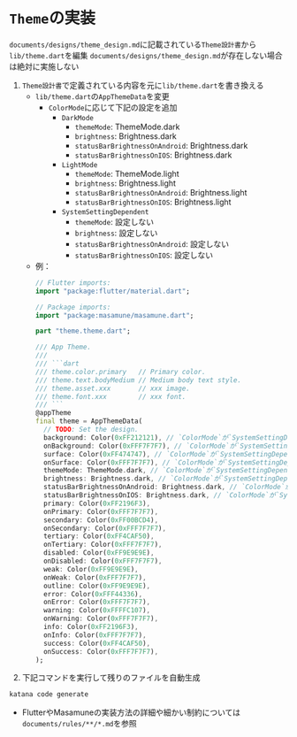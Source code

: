 # `Theme`の実装

`documents/designs/theme_design.md`に記載されている`Theme設計書`から`lib/theme.dart`を編集
`documents/designs/theme_design.md`が存在しない場合は絶対に実施しない

1. `Theme設計書`で定義されている内容を元に`lib/theme.dart`を書き換える
    - `lib/theme.dart`の`AppThemeData`を変更
        - `ColorMode`に応じて下記の設定を追加
            - `DarkMode`
                - `themeMode`: ThemeMode.dark
                - `brightness`: Brightness.dark
                - `statusBarBrightnessOnAndroid`: Brightness.dark
                - `statusBarBrightnessOnIOS`: Brightness.dark
            - `LightMode`
                - `themeMode`: ThemeMode.light
                - `brightness`: Brightness.light
                - `statusBarBrightnessOnAndroid`: Brightness.light
                - `statusBarBrightnessOnIOS`: Brightness.light
            - `SystemSettingDependent`
                - `themeMode`: 設定しない
                - `brightness`: 設定しない
                - `statusBarBrightnessOnAndroid`: 設定しない
                - `statusBarBrightnessOnIOS`: 設定しない
    - 例：
      ```dart
      // Flutter imports:
      import "package:flutter/material.dart";

      // Package imports:
      import "package:masamune/masamune.dart";

      part "theme.theme.dart";

      /// App Theme.
      ///
      /// ```dart
      /// theme.color.primary   // Primary color.
      /// theme.text.bodyMedium // Medium body text style.
      /// theme.asset.xxx       // xxx image.
      /// theme.font.xxx        // xxx font.
      /// ```
      @appTheme
      final theme = AppThemeData(
        // TODO: Set the design.
        background: Color(0xFF212121), // `ColorMode`が`SystemSettingDependent`の場合は記載しない
        onBackground: Color(0xFFF7F7F7), // `ColorMode`が`SystemSettingDependent`の場合は記載しない
        surface: Color(0xFF474747), // `ColorMode`が`SystemSettingDependent`の場合は記載しない
        onSurface: Color(0xFFF7F7F7), // `ColorMode`が`SystemSettingDependent`の場合は記載しない
        themeMode: ThemeMode.dark, // `ColorMode`が`SystemSettingDependent`の場合は記載しない
        brightness: Brightness.dark, // `ColorMode`が`SystemSettingDependent`の場合は記載しない
        statusBarBrightnessOnAndroid: Brightness.dark, // `ColorMode`が`SystemSettingDependent`の場合は記載しない
        statusBarBrightnessOnIOS: Brightness.dark, // `ColorMode`が`SystemSettingDependent`の場合は記載しない
        primary: Color(0xFF2196F3),
        onPrimary: Color(0xFFF7F7F7),
        secondary: Color(0xFF00BCD4),
        onSecondary: Color(0xFFF7F7F7),
        tertiary: Color(0xFF4CAF50),
        onTertiary: Color(0xFFF7F7F7),
        disabled: Color(0xFF9E9E9E),
        onDisabled: Color(0xFFF7F7F7),
        weak: Color(0xFF9E9E9E),
        onWeak: Color(0xFFF7F7F7),
        outline: Color(0xFF9E9E9E),
        error: Color(0xFFF44336),
        onError: Color(0xFFF7F7F7),
        warning: Color(0xFFFFC107),
        onWarning: Color(0xFFF7F7F7),
        info: Color(0xFF2196F3),
        onInfo: Color(0xFFF7F7F7),
        success: Color(0xFF4CAF50),
        onSuccess: Color(0xFFF7F7F7),
      );
      ```
2. 下記コマンドを実行して残りのファイルを自動生成

  ```bash
  katana code generate
  ```

- FlutterやMasamuneの実装方法の詳細や細かい制約については`documents/rules/**/*.md`を参照
